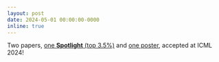 ```yaml
---
layout: post
date: 2024-05-01 00:00:00-0000
inline: true
---
```


Two papers, [one **Spotlight** (top 3.5%)](https://openreview.net/forum?id=mu7Er7f9NQ) and [one poster](https://openreview.net/forum?id=qESG5HaaoJ), accepted at ICML 2024!

